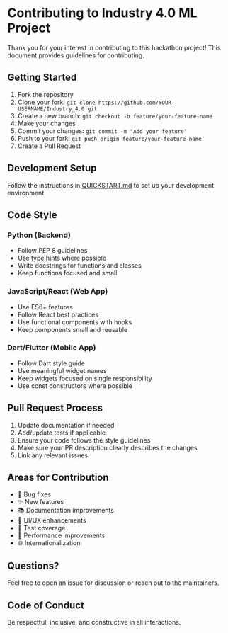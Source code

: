 # Contributing to Industry 4.0 ML Project

Thank you for your interest in contributing to this hackathon project! This document provides guidelines for contributing.

## Getting Started

1. Fork the repository
2. Clone your fork: `git clone https://github.com/YOUR-USERNAME/Industry_4.0.git`
3. Create a new branch: `git checkout -b feature/your-feature-name`
4. Make your changes
5. Commit your changes: `git commit -m "Add your feature"`
6. Push to your fork: `git push origin feature/your-feature-name`
7. Create a Pull Request

## Development Setup

Follow the instructions in [QUICKSTART.md](QUICKSTART.md) to set up your development environment.

## Code Style

### Python (Backend)
- Follow PEP 8 guidelines
- Use type hints where possible
- Write docstrings for functions and classes
- Keep functions focused and small

### JavaScript/React (Web App)
- Use ES6+ features
- Follow React best practices
- Use functional components with hooks
- Keep components small and reusable

### Dart/Flutter (Mobile App)
- Follow Dart style guide
- Use meaningful widget names
- Keep widgets focused on single responsibility
- Use const constructors where possible

## Pull Request Process

1. Update documentation if needed
2. Add/update tests if applicable
3. Ensure your code follows the style guidelines
4. Make sure your PR description clearly describes the changes
5. Link any relevant issues

## Areas for Contribution

- 🐛 Bug fixes
- ✨ New features
- 📚 Documentation improvements
- 🎨 UI/UX enhancements
- 🧪 Test coverage
- 🔧 Performance improvements
- 🌐 Internationalization

## Questions?

Feel free to open an issue for discussion or reach out to the maintainers.

## Code of Conduct

Be respectful, inclusive, and constructive in all interactions.
